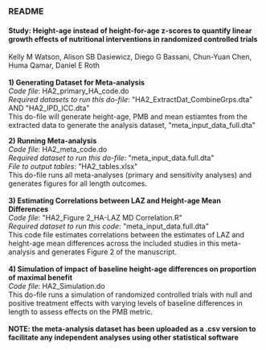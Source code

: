 ### README

#### Study: Height-age instead of height-for-age z-scores to quantify linear growth effects of nutritional interventions in randomized controlled trials<br/>
Kelly M Watson, Alison SB Dasiewicz, Diego G Bassani, Chun-Yuan Chen, Huma Qamar, Daniel E Roth<br/>
<br/>
**1) Generating Dataset for Meta-analysis**<br/>
*Code file*: HA2_primary_HA_code.do  <br/>
*Required datasets to run this do-file*: "HA2_ExtractDat_CombineGrps.dta" AND "HA2_IPD_ICC.dta" <br/>
This do-file will generate height-age, PMB and mean estiamtes from the extracted data to generate the analysis dataset, "meta_input_data_full.dta" <br/>

**2) Running Meta-analysis**<br/>
*Code file*: HA2_meta_code.do<br/>
*Required dataset to run this do-file*: "meta_input_data.full.dta"<br/>
*File to output tables*: "HA2_tables.xlsx"<br/>
This do-file runs all meta-analyses (primary and sensitivity analyses) and generates figures for all length outcomes.<br/>
<br/>
**3) Estimating Correlations between LAZ and Height-age Mean Differences**<br/>
*Code file*: "HA2_Figure 2_HA-LAZ MD Correlation.R"<br/>
*Required dataset to run this code*: "meta_input_data.full.dta" <br/>
This code file estimates correlations between the estimates of LAZ and height-age mean differences across the included studies in this meta-analysis and generates Figure 2 of the manuscript.<br/>
<br/>
**4) Simulation of impact of baseline height-age differences on proportion of maximal benefit**<br/>
*Code file*: HA2_Simulation.do<br/>
This do-file runs a simulation of randomized controlled trials with null and positive treatment effects with varying levels of baseline differences in length to assess effects on the PMB metric.<br/>
<br/>
**NOTE: the meta-analysis dataset has been uploaded as a .csv version to facilitate any independent analyses using other statistical software**

